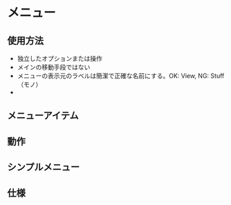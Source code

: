 # メニュー
## 使用方法
- 独立したオプションまたは操作
- メインの移動手段ではない
- メニューの表示元のラベルは簡潔で正確な名前にする。OK: View, NG: Stuff（モノ）
- 

## メニューアイテム



## 動作
## シンプルメニュー
## 仕様